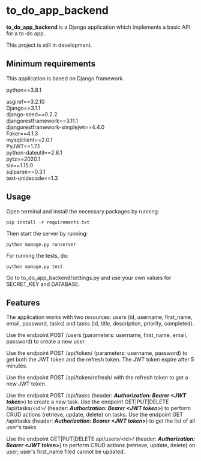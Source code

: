 # to_do_app_backend
**to_do_app_backend** is a Django application which implements a basic API for a to-do app.

This project is still in development.

## Minimum requirements
This application is based on Django framework.

python==3.8.1  

asgiref==3.2.10  
Django==3.1.1  
django-seed==0.2.2  
djangorestframework==3.11.1  
djangorestframework-simplejwt==4.4.0  
Faker==4.1.3  
mysqlclient==2.0.1  
PyJWT==1.7.1  
python-dateutil==2.8.1  
pytz==2020.1  
six==1.15.0  
sqlparse==0.3.1  
text-unidecode==1.3   


## Usage
Open terminal and install the necessary packages by running:

`pip install -r requirements.txt`

Then start the server by running:

`python manage.py runserver`

For running the tests, do:

`python manage.py test`

Go to to_do_app_backend/settings.py and use your own values for SECRET_KEY and DATABASE.


## Features 
The application works with two resources: users (id, username, first_name, email, password, tasks) and tasks (id, title, 
description, priority, completed).

Use the endpoint POST /users (parameters: username, first_name, email, password) to create a new user.

Use the endpoint POST /api/token/ (parameters: username, password) to get both the JWT token and the refresh token.
The JWT token expire after 5 minutes.

Use the endpoint POST /api/token/refresh/ with the refresh token to get a new JWT token.

Use the endpoint POST /api/tasks (header: ***Authorization: Bearer \<JWT token>***) to create a new task.
Use the endpoint GET|PUT|DELETE /api/tasks/\<id>/ (header: ***Authorization: Bearer \<JWT token>***) to perform 
CRUD actions (retrieve, update, delete) on tasks.
Use the endpoint GET /api/tasks (header: ***Authorization: Bearer \<JWT token>***) to get the list of all user's tasks.

Use the endpoint GET|PUT|DELETE api/users/\<id>/ (header: ***Authorization: Bearer \<JWT token>***) to perform 
CRUD actions (retrieve, update, delete) on user; user's first_name filed cannot be updated.
